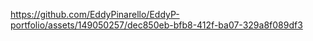 

https://github.com/EddyPinarello/EddyP-portfolio/assets/149050257/dec850eb-bfb8-412f-ba07-329a8f089df3

